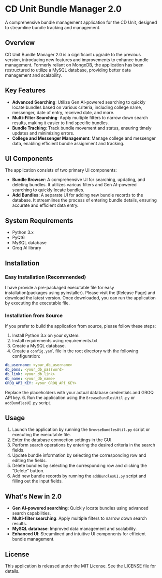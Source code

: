 # CD Unit Bundle Manager 2.0

A comprehensive bundle management application for the CD Unit, designed to streamline bundle tracking and management.

## Overview

CD Unit Bundle Manager 2.0 is a significant upgrade to the previous version, introducing new features and improvements to enhance bundle management. Formerly reliant on MongoDB, the application has been restructured to utilize a MySQL database, providing better data management and scalability.

## Key Features

* **Advanced Searching**: Utilize Gen AI-powered searching to quickly locate bundles based on various criteria, including college name, messenger, date of entry, received date, and more.
* **Multi-Filter Searching**: Apply multiple filters to narrow down search results, making it easier to find specific bundles.
* **Bundle Tracking**: Track bundle movement and status, ensuring timely updates and minimizing errors.
* **College and Messenger Management**: Manage college and messenger data, enabling efficient bundle assignment and tracking.

## UI Components

The application consists of two primary UI components:

* **Bundle Browser**: A comprehensive UI for searching, updating, and deleting bundles. It utilizes various filters and Gen AI-powered searching to quickly locate bundles.
* **Add Bundles**: A separate UI for adding new bundle records to the database. It streamlines the process of entering bundle details, ensuring accurate and efficient data entry.

## System Requirements

* Python 3.x
* PyQt6
* MySQL database
* Groq AI library

## Installation

### Easy Installation (Recommended)

I have provide a pre-packaged executable file for easy installation(packages using pyinstaller). Please visit the [Release Page] and download the latest version. Once downloaded, you can run the application by executing the executable file.

### Installation from Source

If you prefer to build the application from source, please follow these steps:

1. Install Python 3.x on your system.
2. Install requirements using requirements.txt
3. Create a MySQL database.
4. Create a `config.yaml` file in the root directory with the following configuration:
```yml
db_username: <your_db_username>
db_pass: <your_db_password>
db_link: <your_db_link>
db_name: <your_db_name>
GROQ_API_KEY: <your_GROQ_API_KEY>
```
Replace the placeholders with your actual database credentials and GROQ API key.
6. Run the application using the `BrowseBundlesUtil.py` or `addBundlesUI.py` script.

## Usage

1. Launch the application by running the `BrowseBundlesUtil.py` script or executing the executable file.
2. Enter the database connection settings in the GUI.
3. Perform search operations by entering the desired criteria in the search fields.
4. Update bundle information by selecting the corresponding row and editing the fields.
5. Delete bundles by selecting the corresponding row and clicking the "Delete" button.
6. Add new bundle records by running the `addBundlesUI.py` script and filling out the input fields.

## What's New in 2.0

* **Gen AI-powered searching**: Quickly locate bundles using advanced search capabilities.
* **Multi-filter searching**: Apply multiple filters to narrow down search results.
* **MySQL database**: Improved data management and scalability.
* **Enhanced UI**: Streamlined and intuitive UI components for efficient bundle management.

## License

This application is released under the MIT License. See the LICENSE file for details.
